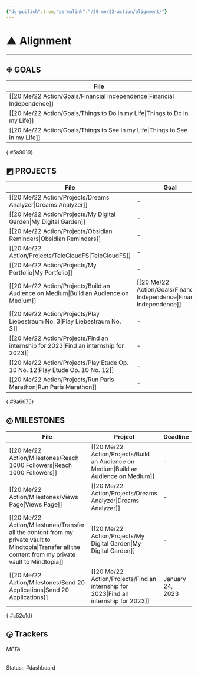 ```yaml
---
{"dg-publish":true,"permalink":"/20-me/22-action/alignment/"}
---
```


# ▲ Alignment
---

## 🞜 GOALS
| File                                                                            |
| ------------------------------------------------------------------------------- |
| [[20 Me/22 Action/Goals/Financial Independence\|Financial Independence]]     |
| [[20 Me/22 Action/Goals/Things to Do in my Life\|Things to Do in my Life]]   |
| [[20 Me/22 Action/Goals/Things to See in my Life\|Things to See in my Life]] |

{ #5a9019}


## ◩ PROJECTS
| File                                                                                     | Goal                                                                        | Deadline          |
| ---------------------------------------------------------------------------------------- | --------------------------------------------------------------------------- | ----------------- |
| [[20 Me/22 Action/Projects/Dreams Analyzer\|Dreams Analyzer]]                         | \-                                                                          | \-                |
| [[20 Me/22 Action/Projects/My Digital Garden\|My Digital Garden]]                     | \-                                                                          | \-                |
| [[20 Me/22 Action/Projects/Obsidian Reminders\|Obsidian Reminders]]                   | \-                                                                          | \-                |
| [[20 Me/22 Action/Projects/TeleCloudFS\|TeleCloudFS]]                                 | \-                                                                          | \-                |
| [[20 Me/22 Action/Projects/My Portfolio\|My Portfolio]]                               | \-                                                                          | \-                |
| [[20 Me/22 Action/Projects/Build an Audience on Medium\|Build an Audience on Medium]] | [[20 Me/22 Action/Goals/Financial Independence\|Financial Independence]] | \-                |
| [[20 Me/22 Action/Projects/Play Liebestraum No. 3\|Play Liebestraum No. 3]]           | \-                                                                          | February 01, 2023 |
| [[20 Me/22 Action/Projects/Find an internship for 2023\|Find an internship for 2023]] | \-                                                                          | March 01, 2023    |
| [[20 Me/22 Action/Projects/Play Etude Op. 10 No. 12\|Play Etude Op. 10 No. 12]]       | \-                                                                          | April 01, 2023    |
| [[20 Me/22 Action/Projects/Run Paris Marathon\|Run Paris Marathon]]                   | \-                                                                          | April 01, 2023    |

{ #9a6675}


## ◎ MILESTONES
| File                                                                                                                                                       | Project                                                                                  | Deadline         |
| ---------------------------------------------------------------------------------------------------------------------------------------------------------- | ---------------------------------------------------------------------------------------- | ---------------- |
| [[20 Me/22 Action/Milestones/Reach 1000 Followers\|Reach 1000 Followers]]                                                                               | [[20 Me/22 Action/Projects/Build an Audience on Medium\|Build an Audience on Medium]] | \-               |
| [[20 Me/22 Action/Milestones/Views Page\|Views Page]]                                                                                                   | [[20 Me/22 Action/Projects/Dreams Analyzer\|Dreams Analyzer]]                         | \-               |
| [[20 Me/22 Action/Milestones/Transfer all the content from my private vault to Mindtopia\|Transfer all the content from my private vault to Mindtopia]] | [[20 Me/22 Action/Projects/My Digital Garden\|My Digital Garden]]                     | \-               |
| [[20 Me/22 Action/Milestones/Send 20 Applications\|Send 20 Applications]]                                                                               | [[20 Me/22 Action/Projects/Find an internship for 2023\|Find an internship for 2023]] | January 24, 2023 |

{ #c52c1d}


## ◶ Trackers





###### META
Status:: #dashboard 
